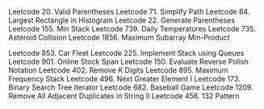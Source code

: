 Leetcode 20. Valid Parentheses
Leetcode 71. Simplify Path
Leetcode 84. Largest Rectangle in Histogram
Leetcode 22. Generate Parentheses
Leetcode 155. Min Stack
Leetcode 739. Daily Temperatures
Leetcode 735. Asteroid Collision
Leetcode 1856. Maximum Subarray Min-Product

Leetcode 853. Car Fleet
Leetcode 225. Implement Stack using Queues
Leetcode 901. Online Stock Span
Leetcode 150. Evaluate Reverse Polish Notation
Leetcode 402. Remove K Digits
Leetcode 895. Maximum Frequency Stack
Leetcode 496. Next Greater Element I
Leetcode 173. Binary Search Tree Iterator
Leetcode 682. Baseball Game
Leetcode 1209. Remove All Adjacent Duplicates in String II
Leetcode 456. 132 Pattern

